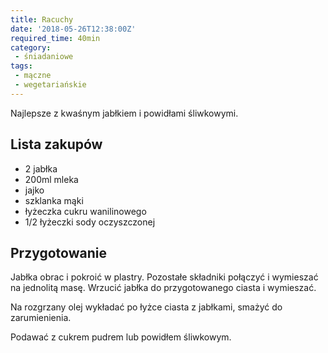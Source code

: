 ```yaml
---
title: Racuchy
date: '2018-05-26T12:38:00Z'
required_time: 40min
category:
 - śniadaniowe
tags:
 - mączne
 - wegetariańskie
---
```


Najlepsze z kwaśnym jabłkiem i powidłami śliwkowymi.

<!---- splitter ---->

## Lista zakupów

 - 2 jabłka
 - 200ml mleka
 - jajko
 - szklanka mąki
 - łyżeczka cukru wanilinowego
 - 1/2 łyżeczki sody oczyszczonej

<!---- splitter ---->

## Przygotowanie

Jabłka obrac i pokroić w plastry. Pozostałe składniki połączyć i wymieszać na jednolitą masę.
Wrzucić jabłka do przygotowanego ciasta i wymieszać.

Na rozgrzany olej wykładać po łyżce ciasta z jabłkami, smażyć do zarumienienia.

Podawać z cukrem pudrem lub powidłem śliwkowym.
